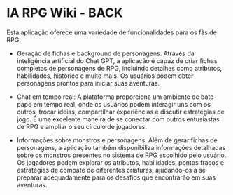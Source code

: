 # IA RPG Wiki - BACK

Esta aplicação oferece uma variedade de funcionalidades para os fãs de RPG:

- Geração de fichas e background de personagens: Através da inteligência artificial do Chat GPT, a aplicação é capaz de criar fichas completas de personagens de RPG, incluindo detalhes como atributos, habilidades, histórico e muito mais. Os usuários podem obter personagens prontos para iniciar suas aventuras.

- Chat em tempo real: A plataforma proporciona um ambiente de bate-papo em tempo real, onde os usuários podem interagir uns com os outros, trocar ideias, compartilhar experiências e discutir estratégias de jogo. É uma excelente maneira de se conectar com outros entusiastas de RPG e ampliar o seu círculo de jogadores.

- Informações sobre monstros e personagens: Além de gerar fichas de personagens, a aplicação também disponibiliza informações detalhadas sobre os monstros presentes no sistema de RPG escolhido pelo usuário. Os jogadores podem explorar os atributos, habilidades, pontos fracos e estratégias de combate de diferentes criaturas, ajudando-os a se preparar adequadamente para os desafios que encontrarão em suas aventuras.
